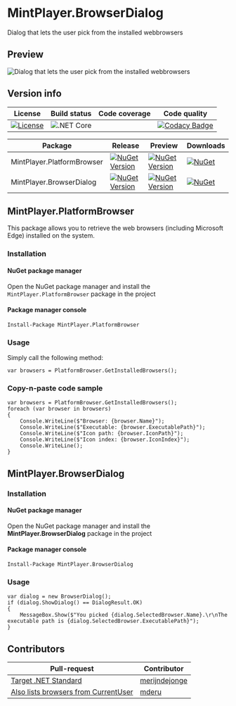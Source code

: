 # MintPlayer.BrowserDialog
Dialog that lets the user pick from the installed webbrowsers

## Preview
![Dialog that lets the user pick from the installed webbrowsers](https://github.com/MintPlayer/MintPlayer.PlatformBrowser/blob/master/BrowserDialog.png)

## Version info

| License                                                                                                               | Build status                                                                                           | Code coverage | Code quality |
|-----------------------------------------------------------------------------------------------------------------------|--------------------------------------------------------------------------------------------------------|---------------|--------------|
| [![License](https://img.shields.io/badge/License-Apache%202.0-green.svg)](https://opensource.org/licenses/Apache-2.0) | ![.NET Core](https://github.com/MintPlayer/MintPlayer.PlatformBrowser/workflows/.NET%20Core/badge.svg) |               | [![Codacy Badge](https://app.codacy.com/project/badge/Grade/c0cc807ae50645ca909b68c95f2275d0)](https://www.codacy.com/gh/MintPlayer/MintPlayer.PlatformBrowser?utm_source=github.com&amp;utm_medium=referral&amp;utm_content=MintPlayer/MintPlayer.PlatformBrowser&amp;utm_campaign=Badge_Grade) |

| Package                    | Release                                                                                                                                                 | Preview                                                                                                                                                    | Downloads |
|----------------------------|---------------------------------------------------------------------------------------------------------------------------------------------------------|------------------------------------------------------------------------------------------------------------------------------------------------------------|-----------|
| MintPlayer.PlatformBrowser | [![NuGet Version](https://img.shields.io/nuget/v/MintPlayer.PlatformBrowser.svg?style=flat)](https://www.nuget.org/packages/MintPlayer.PlatformBrowser) | [![NuGet Version](https://img.shields.io/nuget/vpre/MintPlayer.PlatformBrowser.svg?style=flat)](https://www.nuget.org/packages/MintPlayer.PlatformBrowser) | [![NuGet](https://img.shields.io/nuget/dt/MintPlayer.PlatformBrowser.svg?style=flat)](https://www.nuget.org/packages/MintPlayer.PlatformBrowser) |
| MintPlayer.BrowserDialog   | [![NuGet Version](https://img.shields.io/nuget/v/MintPlayer.BrowserDialog.svg?style=flat)](https://www.nuget.org/packages/MintPlayer.BrowserDialog)     | [![NuGet Version](https://img.shields.io/nuget/vpre/MintPlayer.BrowserDialog.svg?style=flat)](https://www.nuget.org/packages/MintPlayer.BrowserDialog)     | [![NuGet](https://img.shields.io/nuget/dt/MintPlayer.BrowserDialog.svg?style=flat)](https://www.nuget.org/packages/MintPlayer.BrowserDialog)     |

## MintPlayer.PlatformBrowser
This package allows you to retrieve the web browsers (including Microsoft Edge) installed on the system.

### Installation

#### NuGet package manager
Open the NuGet package manager and install the `MintPlayer.PlatformBrowser` package in the project

#### Package manager console

    Install-Package MintPlayer.PlatformBrowser

### Usage
Simply call the following method:

    var browsers = PlatformBrowser.GetInstalledBrowsers();

### Copy-n-paste code sample

    var browsers = PlatformBrowser.GetInstalledBrowsers();
    foreach (var browser in browsers)
    {
        Console.WriteLine($"Browser: {browser.Name}");
        Console.WriteLine($"Executable: {browser.ExecutablePath}");
        Console.WriteLine($"Icon path: {browser.IconPath}");
        Console.WriteLine($"Icon index: {browser.IconIndex}");
        Console.WriteLine();
    }
	
## MintPlayer.BrowserDialog

### Installation
#### NuGet package manager
Open the NuGet package manager and install the **MintPlayer.BrowserDialog** package in the project
#### Package manager console
    Install-Package MintPlayer.BrowserDialog

### Usage

    var dialog = new BrowserDialog();
    if (dialog.ShowDialog() == DialogResult.OK)
    {
        MessageBox.Show($"You picked {dialog.SelectedBrowser.Name}.\r\nThe executable path is {dialog.SelectedBrowser.ExecutablePath}");
    }

## Contributors

| Pull-request                                                                                            | Contributor                                       |
|---------------------------------------------------------------------------------------------------------|---------------------------------------------------|
| [Target .NET Standard](https://github.com/MintPlayer/MintPlayer.PlatformBrowser/pull/1)                 | [merijndejonge](https://github.com/merijndejonge) |
| [Also lists browsers from CurrentUser](https://github.com/MintPlayer/MintPlayer.PlatformBrowser/pull/2) | [mderu](https://github.com/mderu)                 |
